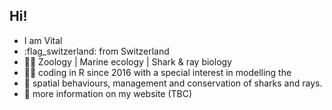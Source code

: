 ## Hi!

- I am Vital
- :flag_switzerland: from Switzerland
- :man_scientist: Zoology | Marine ecology | Shark & ray biology
- :man_technologist: coding in R since 2016 with a special interest in modelling the
- :shark: spatial behaviours, management and conservation of sharks and rays.
- 💬 more information on my website (TBC)


<!--
**vheim/vheim** is a ✨ _special_ ✨ repository because its `README.md` (this file) appears on your GitHub profile.

Here are some ideas to get you started:

- 🔭 I’m currently working on ...
- 🌱 I’m currently learning ...
- 👯 I’m looking to collaborate on ...
- 🤔 I’m looking for help with ...
- 💬 Ask me about ...
- 📫 How to reach me: ...
- 😄 Pronouns: ...
- ⚡ Fun fact: ...
-->
